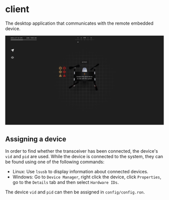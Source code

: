 # client

The desktop application that communicates with the remote embedded device.

![Screenshot of client application](../img/client_1.png?raw=true "Client application")

## Assigning a device
In order to find whether the transceiver has been connected, the device's `vid` and `pid` are used. While the device is connected to the system, they can be found using one of the following commands:

* Linux: Use `lsusb` to display information about connected devices.
* Windows: Go to `Device Manager`, right click the device, click `Properties`, go to the `Details` tab and then select `Hardware IDs`.

The device `vid` and `pid` can then be assigned in `config/config.ron`.
